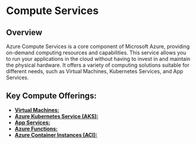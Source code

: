 # Compute Services
## Overview
Azure Compute Services is a core component of Microsoft Azure, providing on-demand computing resources and capabilities. This service allows you to run your applications in the cloud without having to invest in and maintain the physical hardware. It offers a variety of computing solutions suitable for different needs, such as Virtual Machines, Kubernetes Services, and App Services.

## Key Compute Offerings:
- **[Virtual Machines:](https://github.com/georgemarantos/Microsoft/tree/main/Azure/Key-Components/Compute/VMs/)**
- **[Azure Kubernetes Service (AKS):](https://github.com/georgemarantos/Microsoft/tree/main/Azure/Key-Components/Compute/AKS/)**
- **[App Services:](https://github.com/georgemarantos/Microsoft/tree/main/Azure/Key-Components/Compute/AppServices/)**
- **[Azure Functions:](https://github.com/georgemarantos/Microsoft/blob/main/Azure/Key-Components/Compute/Functions.md)**
- **[Azure Container Instances (ACI):](https://github.com/georgemarantos/Microsoft/blob/main/Azure/Key-Components/Compute/ACI.md)**